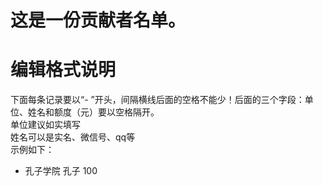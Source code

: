 # 这是一份贡献者名单。
# 编辑格式说明
下面每条记录要以“- ”开头，间隔横线后面的空格不能少！后面的三个字段：单位、姓名和额度（元）要以空格隔开。<br/>
单位建议如实填写<br/>
姓名可以是实名、微信号、qq等<br/>
示例如下：
- 孔子学院 孔子 100

